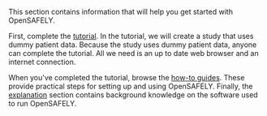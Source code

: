 This section contains information that will help you get started with OpenSAFELY.

First, complete the [tutorial](tutorial/index.md).
In the tutorial, we will create a study that uses dummy patient data.
Because the study uses dummy patient data, anyone can complete the tutorial.
All we need is an up to date web browser and an internet connection.

When you've completed the tutorial,
browse the [how-to guides](how-to/index.md).
These provide practical steps for setting up and using OpenSAFELY.
Finally, the [explanation](explanation/index.md) section contains background knowledge on the software used to run OpenSAFELY.
